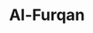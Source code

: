 ---
title: "Al-Furqan"
arabic: "الفرقان"
no: 25
arabic_no: ٢٥
ayah: 77
prev: an-nur
next: asy-syuara
---